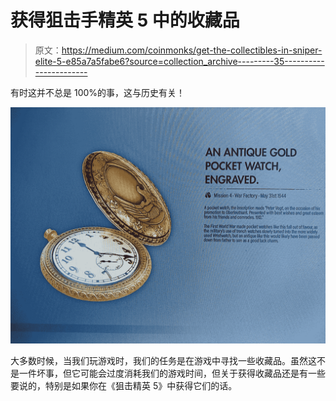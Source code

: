 # 获得狙击手精英 5 中的收藏品

> 原文：<https://medium.com/coinmonks/get-the-collectibles-in-sniper-elite-5-e85a7a5fabe6?source=collection_archive---------35----------------------->

有时这并不总是 100%的事，这与历史有关！

![](img/b58cca4ed8d093ac862e5dadaa5295c3.png)

大多数时候，当我们玩游戏时，我们的任务是在游戏中寻找一些收藏品。虽然这不是一件坏事，但它可能会过度消耗我们的游戏时间，但关于获得收藏品还是有一些要说的，特别是如果你在《狙击精英 5》中获得它们的话。